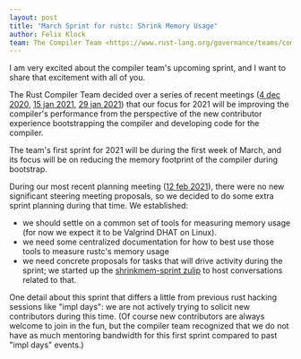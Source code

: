 ```yaml
---
layout: post
title: "March Sprint for rustc: Shrink Memory Usage"
author: Felix Klock
team: The Compiler Team <https://www.rust-lang.org/governance/teams/compiler>
---
```


I am very excited about the compiler team's upcoming sprint, and
I want to share that excitement with all of you.

The Rust Compiler Team decided over a series of recent meetings
([4 dec 2020][mtg-2020-12-04], [15 jan 2021][mtg-2021-01-15],
[29 jan 2021][mtg-2021-01-29]) that our focus for 2021 will be improving the compiler's
performance from the perspective of the new contributor experience bootstrapping
the compiler and developing code for the compiler.

The team's first sprint for 2021 will be during the first week of March, and its
focus will be on reducing the memory footprint of the compiler during bootstrap.

During our most recent planning meeting ([12 feb 2021][mtg-2021-02-12]),
there were no new significant steering meeting proposals, so we decided to
do some extra sprint planning during that time. We established:

 * we should settle on a common set of tools for measuring memory usage (for now we expect it to be Valgrind DHAT on Linux).
 * we need some centralized documentation for how to best use those tools to measure rustc's memory usage
 * we need concrete proposals for tasks that will drive activity during the sprint; we started up
   the [shrinkmem-sprint zulip][] to host conversations related to that.

One detail about this sprint that differs a little from previous rust hacking sessions like "impl days":
we are not actively trying to solicit new contributors during this time. (Of course new contributors are
always welcome to join in the fun, but the compiler team recognized that we do not have as much mentoring
bandwidth for this first sprint compared to past "impl days" events.)

[mtg-2020-12-04]: https://zulip-archive.rust-lang.org/238009tcompilermeetings/99285steeringmeeting20201204PerformanceGoalsfor2020.html

[mtg-2021-01-15]: https://zulip-archive.rust-lang.org/238009tcompilermeetings/79391planningmeeting20210115.html

[mtg-2021-01-29]: https://zulip-archive.rust-lang.org/238009tcompilermeetings/95022steeringmeeting20210129.html

[mtg-2021-02-12]: https://zulip-archive.rust-lang.org/238009tcompilermeetings/44925planningmeeting20210212.html

[shrinkmem-sprint zulip]: https://zulip-archive.rust-lang.org/276895tcompilershrinkmemsprint/index.html
